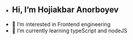 - <h2>Hi, I’m Hojiakbar Anorboyev</h2>
- 👀 I’m interested in Frontend engineering
- 🌱 I’m currently learning typeScript and nodeJS

<!---
hojiakbaranorboyev/hojiakbaranorboyev is a ✨ special ✨ repository because its `README.md` (this file) appears on your GitHub profile.
You can click the Preview link to take a look at your changes.
--->
